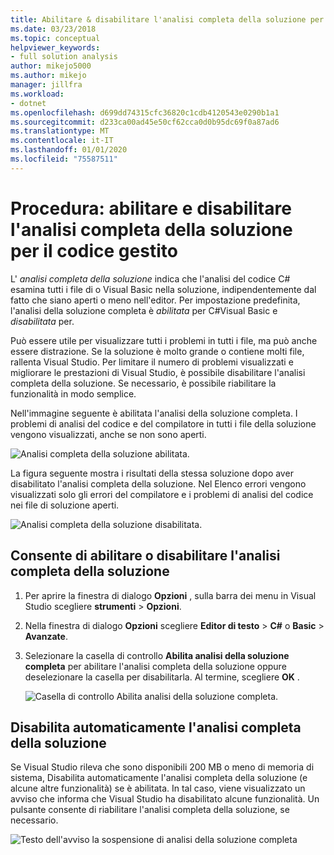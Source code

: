 ```yaml
---
title: Abilitare & disabilitare l'analisi completa della soluzione per il codice gestito
ms.date: 03/23/2018
ms.topic: conceptual
helpviewer_keywords:
- full solution analysis
author: mikejo5000
ms.author: mikejo
manager: jillfra
ms.workload:
- dotnet
ms.openlocfilehash: d699dd74315cfc36820c1cdb4120543e0290b1a1
ms.sourcegitcommit: d233ca00ad45e50cf62cca0d0b95dc69f0a87ad6
ms.translationtype: MT
ms.contentlocale: it-IT
ms.lasthandoff: 01/01/2020
ms.locfileid: "75587511"
---
```

# <a name="how-to-enable-and-disable-full-solution-analysis-for-managed-code"></a>Procedura: abilitare e disabilitare l'analisi completa della soluzione per il codice gestito

L' *analisi completa della soluzione* indica che l'analisi del codice C# esamina tutti i file di o Visual Basic nella soluzione, indipendentemente dal fatto che siano aperti o meno nell'editor. Per impostazione predefinita, l'analisi della soluzione completa è *abilitata* per C#Visual Basic e *disabilitata* per.

Può essere utile per visualizzare tutti i problemi in tutti i file, ma può anche essere distrazione. Se la soluzione è molto grande o contiene molti file, rallenta Visual Studio. Per limitare il numero di problemi visualizzati e migliorare le prestazioni di Visual Studio, è possibile disabilitare l'analisi completa della soluzione. Se necessario, è possibile riabilitare la funzionalità in modo semplice.

Nell'immagine seguente è abilitata l'analisi della soluzione completa. I problemi di analisi del codice e del compilatore in tutti i file della soluzione vengono visualizzati, anche se non sono aperti.

![Analisi completa della soluzione abilitata.](../code-quality/media/fsa_enabled.png)

La figura seguente mostra i risultati della stessa soluzione dopo aver disabilitato l'analisi completa della soluzione. Nel Elenco errori vengono visualizzati solo gli errori del compilatore e i problemi di analisi del codice nei file di soluzione aperti.

![Analisi completa della soluzione disabilitata.](../code-quality/media/fsa_disabled.png)

## <a name="toggle-full-solution-analysis"></a>Consente di abilitare o disabilitare l'analisi completa della soluzione

1. Per aprire la finestra di dialogo **Opzioni** , sulla barra dei menu in Visual Studio scegliere **strumenti** > **Opzioni**.

1. Nella finestra di dialogo **Opzioni** scegliere **Editor di testo** > **C#** o **Basic** > **Avanzate**.

1. Selezionare la casella di controllo **Abilita analisi della soluzione completa** per abilitare l'analisi completa della soluzione oppure deselezionare la casella per disabilitarla. Al termine, scegliere **OK** .

   ![Casella di controllo Abilita analisi della soluzione completa.](../code-quality/media/options-enable-full-solution-analysis.png)

## <a name="automatically-disable-full-solution-analysis"></a>Disabilita automaticamente l'analisi completa della soluzione

Se Visual Studio rileva che sono disponibili 200 MB o meno di memoria di sistema, Disabilita automaticamente l'analisi completa della soluzione (e alcune altre funzionalità) se è abilitata. In tal caso, viene visualizzato un avviso che informa che Visual Studio ha disabilitato alcune funzionalità. Un pulsante consente di riabilitare l'analisi completa della soluzione, se necessario.

![Testo dell'avviso la sospensione di analisi della soluzione completa](../code-quality/media/fsa_alert.png)
